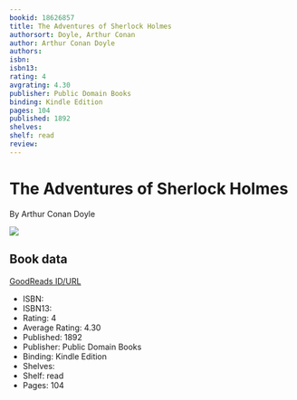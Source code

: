 ```yaml
---
bookid: 18626857
title: The Adventures of Sherlock Holmes
authorsort: Doyle, Arthur Conan
author: Arthur Conan Doyle
authors: 
isbn: 
isbn13: 
rating: 4
avgrating: 4.30
publisher: Public Domain Books
binding: Kindle Edition
pages: 104
published: 1892
shelves: 
shelf: read
review: 
---
```


# The Adventures of Sherlock Holmes

By Arthur Conan Doyle

![](https://i.gr-assets.com/images/S/compressed.photo.goodreads.com/books/1394754946l/18626857.jpg)

## Book data

[GoodReads ID/URL](https://www.goodreads.com/book/show/18626857)

- ISBN: 
- ISBN13: 
- Rating: 4
- Average Rating: 4.30
- Published: 1892
- Publisher: Public Domain Books
- Binding: Kindle Edition
- Shelves: 
- Shelf: read
- Pages: 104

